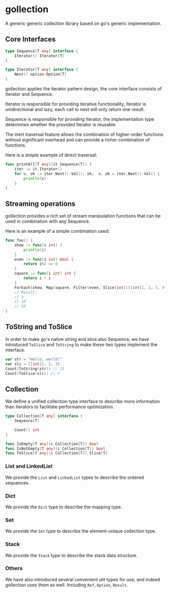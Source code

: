 # gollection

A generic generic collection library based on go's generic implementation.

## Core Interfaces

```go
type Sequence[T any] interface {
	Iterator() Iterator[T]
}

type Iterator[T any] interface {
	Next() option.Option[T]
}
```

gollection applies the iterator pattern design, the core interface consists of Iterator and Sequence.

Iterator is responsible for providing iterative functionality, Iterator is unidirectional and lazy, each call to next will only return one result.

Sequence is responsible for providing Iterator, the implementation type determines whether the provided Iterator is reusable.

The inert traversal feature allows the combination of higher-order functions without significant overhead and can provide a richer combination of functions.

Here is a simple example of direct traversal:

```go
func printAll[T any](it Sequence[T]) {
	iter := it.Iterator()
	for v, ok := iter.Next().Val(); ok;  v, ok = iter.Next().Val() {
		println(v)
	}
}
```

## Streaming operations

gollection provides a rich set of stream manipulation functions that can be used in combination with any Sequence.

Here is an example of a simple combination used:

```go
func foo() {
	show := func(i int) {
		println(i)
	}
	even := func(i int) bool {
		return i%2 == 0
	}
	square := func(i int) int {
		return i * i
	}
	ForEach(show, Map(square, Filter(even, Slice[int]([]int{1, 2, 3, 4, 5, 6, 7}))))
    // Result:
    // 4
    // 16
    // 36
}
```

## ToString and ToSlice

In order to make go's native string and slice also Sequence, we have introduced `ToSlice` and `ToString` to make these two types implement the interface.

```go
var str = "Hello, world!"
var sli = []int{1, 2, 3}
Count(ToString(str)) // 13
Count(ToSlice(sli)) // 3
```

## Collection

We define a unified collection type interface to describe more information than iterators to facilitate performance optimization.

```go
type Collection[T any] interface {
	Sequence[T]

	Count() int
}

func IsEmpty[T any](c Collection[T]) bool
func IsNotEmpty[T any](c Collection[T]) bool
func ToSlice[T any](c Collection[T]) Slice[T]
```

### List and LinkedList

We provide the `List` and `LinkedList` types to describe the ordered sequences.

### Dict

We provide the `Dict` type to describe the mapping type.

### Set

We provide the `Set` type to describe the element-unique collection type.

### Stack

We provide the `Stack` type to describe the stack data structure.

### Others

We have also introduced several convenient util types for use, and indeed gollection uses them as well. Including `Ref`, `Option`, `Result`.